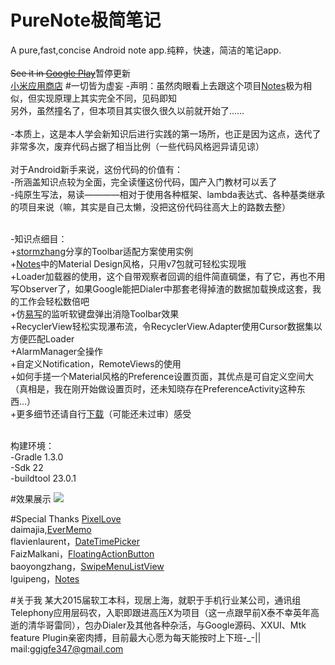 # PureNote极简笔记
A pure,fast,concise Android note app.纯粹，快速，简洁的笔记app.
<br>
<br>~~See it in [Google Play](https://play.google.com/store/apps/details?id=com.duanze.gasst)~~暂停更新<br>
[小米应用商店](http://app.mi.com/detail/85433)
#一切皆为虚妄
-声明：虽然肉眼看上去跟这个项目[Notes](https://github.com/lguipeng/Notes)极为相似，但实现原理上其实完全不同，见码即知
<br>另外，虽然撞名了，但本项目其实很久很久以前就开始了……
<br>
<br>-本质上，这是本人学会新知识后进行实践的第一场所，也正是因为这点，迭代了非常多次，废弃代码占据了相当比例（一些代码风格迥异请见谅）
<br>
<br>对于Android新手来说，这份代码的价值有：
<br>-所涵盖知识点较为全面，完全读懂这份代码，国产入门教材可以丢了
<br>-纯原生写法，易读————相对于使用各种框架、lambda表达式、各种基类继承的项目来说（嘛，其实是自己太懒，没把这份代码往高大上的路数去整）


<br>-知识点细目：
<br>+[stormzhang](http://www.stormzhang.com/)分享的Toolbar适配方案使用实例
<br>+[Notes](https://github.com/lguipeng/Notes)中的Material Design风格，只用v7包就可轻松实现哦
<br>+Loader加载器的使用，这个自带观察者回调的组件简直碉堡，有了它，再也不用写Observer了，如果Google能把Dialer中那套老得掉渣的数据加载换成这套，我的工作会轻松数倍吧
<br>+仿[易写](http://app.mi.com/detail/97233?ref=search)的监听软键盘弹出消隐Toolbar效果
<br>+RecyclerView轻松实现瀑布流，令RecyclerView.Adapter使用Cursor数据集以方便匹配Loader
<br>+AlarmManager全操作
<br>+自定义Notification，RemoteViews的使用
<br>+如何手搓一个Material风格的Preference设置页面，其优点是可自定义空间大（真相是，我在刚开始做设置页时，还未知晓存在PreferenceActivity这种东西...）
<br>+更多细节还请自行[下载](http://app.mi.com/detail/85433)（可能还未过审）感受

<br>构建环境：
<br>-Gradle 1.3.0
<br>-Sdk 22
<br>-buildtool 23.0.1

#效果展示
![](http://github.com/duanze/PureNote/app_asset/Screenshot_2015-10-25-21-01-44.png)
<!--
#更新历史
v2.2.1<br>
渐趋完善。



v2.1.8<br>
新功能：回收站<br>
现在，可以通过长按来重命名笔记分组<br>
修改了通知栏RemoteViews右侧按键为文字，采用了新的文本解析<br>
增加兼容性，4.0也可使用<br>
<br>
v2.1.7<br>
全面改版，全新感受<br>
少即是多，进一步精化应用，细心打磨每一分细节<br>
重构代码，全面Loader化，进一步提升性能及流畅度，即使内存吃紧也毫无压力<br>
增加代码许可，向无私的开源者致敬<br>
更多功能，即将到来……<br>
<br>
v2.1.6<br>
现在，可以通过长按笔记来进行批量操作<br>
调整阅读编辑模式<br>
取消笔记字数限制<br>
重构代码，增加性能及流畅性<br>
fix some bugs<br>
<br>
v2.1.2<br>
新增：独创的闪电摘录功能，轻松记下或精美或深凝的价值文字<br>
新增：通知栏快写模式，不让任何一丝灵感流失<br>
fix bugs<br>
<br>
v2.1.1<br>
新增api19以上的沉浸式适配，忘记密码处理方案<br>
笔记分组功能的优化<br>
修正了几个bug<br>

<br>
v2.1.0<br>
新增：密码保护<br>
优化代码提升性能<br>
由于旧有代码不够健壮，彩格视图暂且取消，将在之后重制<br>
<br>
v2.0.9<br>
1.修正重复删除通知栏提醒的bug<br>
2.修正了一个4.0版本下的适配问题<br>
<br>
v2.0.8<br>
1.修正了一个初始程序的崩溃问题<br>
2.修正列表模式下时间戳12月缩写错误<br>
<br>
v2.0.7<br>
1.重新设计笔记分组<br>
2.解决了一个彩格视图模式下的bug<br>
3.低版本适配<br>
<br>
v2.0.5<br>
1.重新制件笔记分组为侧滑抽屉<br>
2.优化代码提升性能<br>
<br>
v2.0.4<br>
1.新功能，笔记分组，让一切井井有条！<br>
2.解决了一个彩格视图模式下的严重bug<br>
3.多处细节优化<br>
<br>
v2.0.3<br>
1.全新彩色标签功能<br>
2.优化代码提升性能<br>
3.ui美化<br>
<br>
v2.0.2<br>
修正定时提醒通知栏显示问题<br>
<br>
v2.0<br>
增加EverNote云同步支持<br>
<br>
v1.9<br>
1.增强英化版本<br>
2.重构代码，提升性能<br>
<br>
v1.8<br>
重大更新！请卸载旧版后安装<br>
1.现在，你可以自定义Note色彩<br>
2.修改切换动画，更快更顺畅<br>
3.定时提醒修改为持续响铃<br>
4.多重UI优化，全新感受<br>
<br>
v1.7<br>
1.修正列表模式滑动钮删除时错误取消定时提醒的bug<br>
2.优化代码提升运行速度<br>
<br>
v1.6<br>
1.列表模式添加滑动菜单<br>
2.彩格模式添加DONE Button，调整色彩效果<br>
<br>
v1.5<br>
1.为天气同步添加了自动定位<br>
2.新的滑动效果<br>
<br>
v1.4<br>
1.多项优化，引入绚彩fabButton<br>
2.调整彩格概率，删去巧克力色块，更改为“透明”<br>
3.重写定时提醒模块<br>
<br>
v1.3<br>
1.修正定时提醒无法取消<br>
2.更改操作细节<br>
<br>
v1.2<br>
1.更改UI呈现，优化多重事件响应<br>
2.重写天气同步模块，多处icon重制<br>
3.修正定时提醒失效等若干bug<br>
-->
#Special Thanks
[PixelLove](http://www.pixellove.com/)
<br>daimajia,[EverMemo](https://github.com/daimajia/EverMemo)
<br>flavienlaurent，[DateTimePicker](https://github.com/flavienlaurent/datetimepicker)
<br>FaizMalkani，[FloatingActionButton](https://github.com/ FaizMalkani/FloatingActionButton)
<br>baoyongzhang，[SwipeMenuListView](https://github.com/baoyongzhang/SwipeMenuListView)
<br>lguipeng，[Notes](https://github.com/lguipeng/Notes)

#关于我
某大2015届软工本科，现居上海，就职于手机行业某公司，通讯组Telephony应用层码农，入职即跟进高压X为项目（这一点跟早前X泰不幸英年高逝的清华哥雷同），包办Dialer及其他各种杂活，与Google源码、XXUI、Mtk feature Plugin亲密肉搏，目前最大心愿为每天能按时上下班-_-||
<br>mail:ggigfe347@gmail.com
